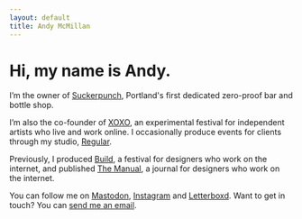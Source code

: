 ```yaml
---
layout: default
title: Andy McMillan
---
```


# Hi, my name is Andy.

I’m the owner of [Suckerpunch](https://suckerpunch.bar/), Portland's first dedicated zero-proof bar and bottle shop.

I’m also the co-founder of [XOXO](https://xoxofest.com/), an experimental festival for independent artists who live and work online. I occasionally produce events for clients through my studio, [Regular](https://regular.events/).

Previously, I produced [Build](https://buildconf.com/), a festival for designers who work on the internet, and published [The Manual](https://alwaysreadthemanual.com/), a journal for designers who work on the internet.

You can follow me on <a rel="me" href="https://xoxo.zone/@andymcmillan">Mastodon</a>, [Instagram](https://www.instagram.com/goodonpaper/) and [Letterboxd](https://letterboxd.com/andymcmillan/). Want to get in touch? You can [send me an email](mailto:hi@andymcmillan.com).
